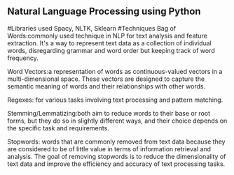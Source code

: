 ## Natural Language Processing using Python
#Libraries used 
Spacy,
NLTK,
Sklearn
#Techniques
Bag of Words:commonly used technique in NLP for text analysis and feature extraction. It's a way to represent text data as a collection of individual words, disregarding grammar and word order but keeping track of word frequency.

Word Vectors:a representation of words as continuous-valued vectors in a multi-dimensional space. These vectors are designed to capture the semantic meaning of words and their relationships with other words.

Regexes: for various tasks involving text processing and pattern matching.

Stemming/Lemmatizing:both aim to reduce words to their base or root forms, but they do so in slightly different ways, and their choice depends on the specific task and requirements.

Stopwords: words that are commonly removed from text data because they are considered to be of little value in terms of information retrieval and analysis. The goal of removing stopwords is to reduce the dimensionality of text data and improve the efficiency and accuracy of text processing tasks.




